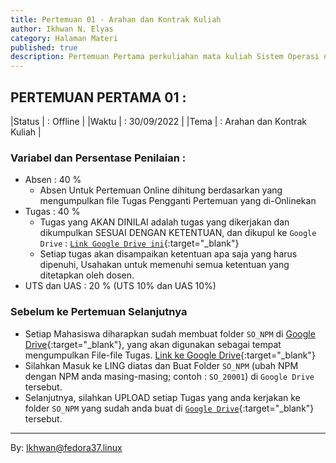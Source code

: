 ```yaml
---
title: Pertemuan 01 - Arahan dan Kontrak Kuliah 
author: Ikhwan N. Elyas
category: Halaman Materi
published: true
description: Pertemuan Pertama perkuliahan mata kuliah Sistem Operasi diisi dengan pengenalan, arahan serta kontrak kuliah oleh dosen pengampu mata kuliah.Mata kuliah ini membahas konsep sistem operasi, termasuk manajemen proses, memori, dan keamanan. Mahasiswa wajib aktif dalam diskusi, praktik, dan tugas. Penilaian adalah, Absen 40%, Tugas 40%, UTS 10%, UAS 10%. Plagiarisme dilarang, pelanggaran akademik dikenakan sanksi. Mahasiswa harus memahami kontrak kuliah sebagai pedoman perkuliahan.
---
```


## PERTEMUAN PERTAMA 01 :

|Status  | : Offline                    |
|Waktu   | : 30/09/2022                 |
|Tema    | : Arahan dan Kontrak Kuliah  |



### Variabel dan Persentase Penilaian :
- Absen  : 40 %
    - Absen Untuk Pertemuan Online dihitung berdasarkan yang mengumpulkan file Tugas Pengganti Pertemuan yang di-Onlinekan
- Tugas  : 40 %
    - Tugas yang AKAN DINILAI adalah tugas yang dikerjakan dan dikumpulkan SESUAI DENGAN KETENTUAN, dan dikupul ke `Google Drive` : [`Link Google Drive ini`](https://drive.google.com/drive/folders/10ygcYYhRjqYxniaMBUVDhC9929ar801z?usp=sharing){:target="_blank"}
    - Setiap tugas akan disampaikan ketentuan apa saja yang harus dipenuhi, Usahakan untuk memenuhi semua ketentuan yang ditetapkan oleh dosen.
- UTS dan UAS : 20 % (UTS 10% dan UAS 10%)

###  Sebelum ke Pertemuan Selanjutnya 

- Setiap Mahasiswa diharapkan sudah membuat folder `SO_NPM` di [Google Drive](https://drive.google.com/drive/folders/10ygcYYhRjqYxniaMBUVDhC9929ar801z?usp=sharing){:target="_blank"}, yang akan digunakan sebagai tempat mengumpulkan File-file Tugas. [Link ke Google Drive](https://drive.google.com/drive/folders/10ygcYYhRjqYxniaMBUVDhC9929ar801z?usp=sharing){:target="_blank"}
- Silahkan Masuk ke LING diatas dan Buat Folder `SO_NPM` (ubah NPM dengan NPM anda masing-masing; contoh : `SO_20001`) di `Google Drive`  tersebut.
- Selanjutnya, silahkan UPLOAD setiap Tugas yang anda kerjakan ke folder `SO_NPM` yang sudah anda buat di [`Google Drive`](https://drive.google.com/drive/folders/10ygcYYhRjqYxniaMBUVDhC9929ar801z?usp=sharing){:target="_blank"} tersebut.




***
By: Ikhwan@fedora37.linux